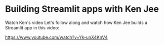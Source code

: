 # Building Streamlit apps with Ken Jee

Watch Ken's video
Let's follow along and watch how Ken Jee builds a Streamlit app in this video:

https://www.youtube.com/watch?v=Yk-unX4KnV4